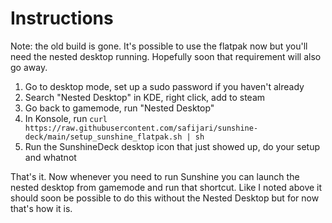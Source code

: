 # Instructions
Note: the old build is gone. It's possible to use the flatpak now but you'll need the nested desktop running. Hopefully soon that requirement will also go away.

1. Go to desktop mode, set up a sudo password if you haven't already
2. Search "Nested Desktop" in KDE, right click, add to steam
3. Go back to gamemode, run "Nested Desktop"
4. In Konsole, run `curl https://raw.githubusercontent.com/safijari/sunshine-deck/main/setup_sunshine_flatpak.sh | sh`
6. Run the SunshineDeck desktop icon that just showed up, do your setup and whatnot

That's it. Now whenever you need to run Sunshine you can launch the nested desktop from gamemode and run that shortcut. Like I noted above it should soon be possible to do this without the Nested Desktop but for now that's how it is.
